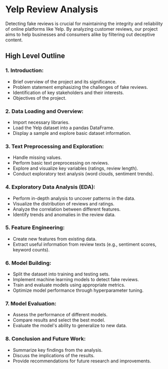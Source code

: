 # Yelp Review Analysis

Detecting fake reviews is crucial for maintaining the integrity and reliability of online platforms like Yelp. By analyzing customer reviews, our project aims to help businesses and consumers alike by filtering out deceptive content.

## High Level Outline

### 1. **Introduction:**
   - Brief overview of the project and its significance.
   - Problem statement emphasizing the challenges of fake reviews.
   - Identification of key stakeholders and their interests.
   - Objectives of the project.

### 2. **Data Loading and Overview:**
   - Import necessary libraries.
   - Load the Yelp dataset into a pandas DataFrame.
   - Display a sample and explore basic dataset information.

### 3. **Text Preprocessing and Exploration:**
   - Handle missing values.
   - Perform basic text preprocessing on reviews.
   - Explore and visualize key variables (ratings, review length).
   - Conduct exploratory text analysis (word clouds, sentiment trends).

### 4. **Exploratory Data Analysis (EDA):**
   - Perform in-depth analysis to uncover patterns in the data.
   - Visualize the distribution of reviews and ratings.
   - Analyze the correlation between different features.
   - Identify trends and anomalies in the review data.

### 5. **Feature Engineering:**
   - Create new features from existing data.
   - Extract useful information from review texts (e.g., sentiment scores, keyword counts).

### 6. **Model Building:**
   - Split the dataset into training and testing sets.
   - Implement machine learning models to detect fake reviews.
   - Train and evaluate models using appropriate metrics.
   - Optimize model performance through hyperparameter tuning.

### 7. **Model Evaluation:**
   - Assess the performance of different models.
   - Compare results and select the best model.
   - Evaluate the model's ability to generalize to new data.

### 8. **Conclusion and Future Work:**
   - Summarize key findings from the analysis.
   - Discuss the implications of the results.
   - Provide recommendations for future research and improvements.


